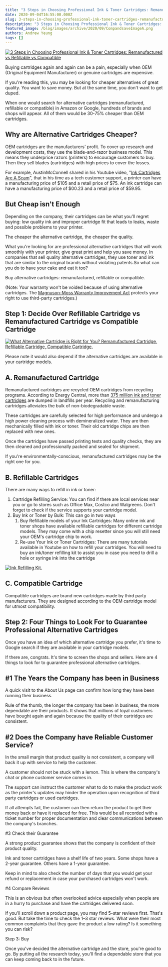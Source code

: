 ```yaml
---
title: "3 Steps in Choosing Professional Ink & Toner Cartridges: Remanufactured vs Refillable vs Compatible"
date: 2020-09-04T16:55:00.000Z
slug: 3-steps-in-choosing-professional-ink-toner-cartridges-remanufactured-vs-refillable-vs-compatible
description: "3 Steps in Choosing Professional Ink & Toner Cartridges: Remanufactured vs Refillable vs Compatible"
featured_image: /blog/images/archive/2020/09/CompandsaveImageA.png
authors: Andrew Yeung
tags: []
---
```


[![3 Steps in Choosing Professional Ink & Toner Cartridges: Remanufactured vs Refillable vs Compatible](/blog/images/archive/2020/09/CompandsaveImageA-300x227.png "3 Steps in Choosing Professional Ink & Toner Cartridges: Remanufactured vs Refillable vs Compatible")](/blog/images/archive/2020/09/CompandsaveImageA.png)

  
Buying cartridges again and again can be a pain, especially when OEM (Original Equipment Manufacturer) or genuine cartridges are expensive. 

If you're reading this, you may be looking for cheaper alternatives of great quality. You want to save money. But at the same time, you don't want to get duped. 

When one would search for alternative cartridges (remanufactured, refillable or compatible) in Amazon or Google, hundreds of brands and shops will appear. All of them would be 30-75% cheaper than OEM cartridges.

## Why are Alternative Cartridges Cheaper?

OEM cartridges are the manufacturers' profit. To cover up research and development costs, they use the blade-and-razor business model. This means they underprice razors (printers) to encourage customers to buy. Then they sell blades (cartridges) with high prices to cover the losses. 

For example, AustinMcConnell shared in his Youtube video, "[Ink Cartridges Are A Scam](https://www.youtube.com/watch?v=AHX6tHdQGiQ)", that in his time as a tech customer support, a printer can have a manufacturing price of $105 and a retail price of $75\. An ink cartridge can have a manufacturing price of $00.23 and a retail price of $59.95\. 

## But Cheap isn't Enough 

Depending on the company, their cartridges can be what you'll regret buying: low quality ink and improper cartridge fit that leads to leaks, waste and possible problems to your printer.

The cheaper the alternative cartridge, the cheaper the quality.

What you're looking for are professional alternative cartridges that will work smoothly with your printer, give great print and help you save money. In companies that sell quality alternative cartridges, they use toner and ink that are similar to the original brands without violating patents.So what can you do to have your cake and eat it too?

Buy alternative cartridges: remanufactured, refillable or compatible.

(Note: Your warranty won't be voided because of using alternative cartridges. The [Magnuson-Moss Warranty Improvement Act](https://www.ftc.gov/business-guidance/resources/businesspersons-guide-federal-warranty-law) protects your right to use third-party cartridges.)

## Step 1: Decide Over Refillable Cartridge vs Remanufactured Cartridge vs Compatible Cartridge

[![What Alternative Cartridge is Right for You? Remanufactured Cartridge, Refillable Cartridge, Compatible Cartridge.](/blog/images/archive/2020/09/CompandsaveImage10a-300x147.png "What Alternative Cartridge is Right for You? Remanufactured Cartridge, Refillable Cartridge, Compatible Cartridge.")](/blog/images/archive/2020/09/CompandsaveImage10a.png)

Please note it would also depend if the alternative cartridges are available in your cartridge models. 

## A. Remanufactured Cartridge

Remanufactured cartridges are recycled OEM cartridges from recycling programs. According to Energy Central, more than [375 million ink and toner cartridges](https://medium.com/compandsave/how-small-to-medium-printing-businesses-can-recycle-their-waste-2c9d9e34efbc) are dumped in landfills per year. Recycling and remanufacturing cartridges alleviates the bulk of non-biodegradable waste.

These cartridges are carefully selected for high performance and undergo a high power cleaning process with demineralized water. They are then mechanically filled with ink or toner. Their old cartridge chips are then replaced with new ones.

Once the cartridges have passed printing tests and quality checks, they are then cleaned and professionally packed and sealed for shipment.

If you're environmentally-conscious, remanufactured cartridges may be the right one for you.

## B. Refillable Cartridges

There are many ways to refill in ink or toner:

1. Cartridge Refilling Service: You can find if there are local services near you or go to stores such as Office Max, Costco and Walgreens. Don't forget to check if the service supports your cartridge model.
2. Buy Ink or Toner by Bulk: This can go in two ways
   1. Buy Refillable models of your Ink Cartridges: Many online ink and toner shops have available refillable cartridges for different cartridge models. They may come with a chip resetter since you will still need your OEM's cartridge chip to work.
   2. Re-use Your Ink or Toner Cartridges: There are many tutorials available in Youtube on how to refill your cartridges. You will need to buy an ink/toner refilling kit to assist you in case you need to drill a hole or syringe ink into the cartridge

[![Ink Refilling Kit.](/blog/images/archive/2020/09/RFKT-NR-T3111CMY-2-300x300.jpg "Ink Refilling Kit.")](/blog/images/archive/2020/09/RFKT-NR-T3111CMY-2.jpg)

## C. Compatible Cartridge

Compatible cartridges are brand new cartridges made by third party manufacturers. They are designed according to the OEM cartridge model for utmost compatibility.

## Step 2: Four Things to Look For to Guarantee Professional Alternative Cartridges

Once you have an idea of which alternative cartridge you prefer, it's time to Google search if they are available in your cartridge models.

If there are, congrats. It's time to screen the shops and sellers. Here are 4 things to look for to guarantee professional alternative cartridges. 

## #1 The Years the Company has been in Business

A quick visit to the About Us page can confirm how long they have been running their business.

Rule of the thumb, the longer the company has been in business, the more dependable are their products. It shows that millions of loyal customers have bought again and again because the quality of their cartridges are consistent.

## #2 Does the Company have Reliable Customer Service?

In the small margin that product quality is not consistent, a company will back it up with service to help the customer. 

A customer should not be stuck with a lemon. This is where the company's chat or phone customer service comes in.

The support can instruct the customer what to do to make the product work as the printer's updates may hinder the operation upon recognition of third party cartridges or used cartridges. 

If all attempts fail, the customer can then return the product to get their money back or have it replaced for free. This would be all recorded with a ticket number for proper documentation and clear communications between the company's branches.

#3 Check their Guarantee

A strong product guarantee shows that the company is confident of their product quality. 

Ink and toner cartridges have a shelf life of two years. Some shops have a 2-year guarantee. Others have a 1-year guarantee. 

Keep in mind to also check the number of days that you would get your refund or replacement in case your purchased cartridges won't work.

#4 Compare Reviews

This is an obvious but often overlooked advice especially when people are in a hurry to purchase and have the cartridges delivered soon.

If you'll scroll down a product page, you may find 5-star reviews first. That's good. But take the time to check the 1–3 star reviews. What were their most common complaints that they gave the product a low rating? Is it something you can risk?

Step 3: Buy

Once you've decided the alternative cartridge and the store, you're good to go. By putting all the research today, you'll find a dependable store that you can keep coming back to in the future.